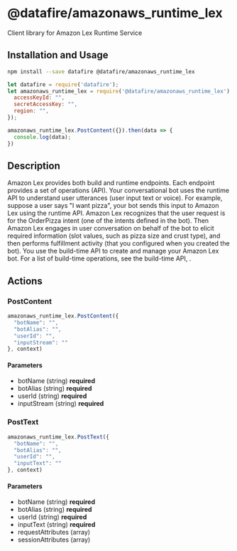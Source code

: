 # @datafire/amazonaws_runtime_lex

Client library for Amazon Lex Runtime Service

## Installation and Usage
```bash
npm install --save datafire @datafire/amazonaws_runtime_lex
```

```js
let datafire = require('datafire');
let amazonaws_runtime_lex = require('@datafire/amazonaws_runtime_lex').create({
  accessKeyId: "",
  secretAccessKey: "",
  region: "",
});

amazonaws_runtime_lex.PostContent({}).then(data => {
  console.log(data);
})
```

## Description
Amazon Lex provides both build and runtime endpoints. Each endpoint provides a set of operations (API). Your conversational bot uses the runtime API to understand user utterances (user input text or voice). For example, suppose a user says "I want pizza", your bot sends this input to Amazon Lex using the runtime API. Amazon Lex recognizes that the user request is for the OrderPizza intent (one of the intents defined in the bot). Then Amazon Lex engages in user conversation on behalf of the bot to elicit required information (slot values, such as pizza size and crust type), and then performs fulfillment activity (that you configured when you created the bot). You use the build-time API to create and manage your Amazon Lex bot. For a list of build-time operations, see the build-time API, . 

## Actions
### PostContent



```js
amazonaws_runtime_lex.PostContent({
  "botName": "",
  "botAlias": "",
  "userId": "",
  "inputStream": ""
}, context)
```

#### Parameters
* botName (string) **required**
* botAlias (string) **required**
* userId (string) **required**
* inputStream (string) **required**

### PostText



```js
amazonaws_runtime_lex.PostText({
  "botName": "",
  "botAlias": "",
  "userId": "",
  "inputText": ""
}, context)
```

#### Parameters
* botName (string) **required**
* botAlias (string) **required**
* userId (string) **required**
* inputText (string) **required**
* requestAttributes (array)
* sessionAttributes (array)

